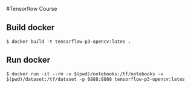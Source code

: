 #Tensorflow Course

## Build docker

```
$ docker build -t tensorflow-p3-opencv:lates .
```

## Run docker

```
$ docker run -it --rm -v $(pwd)/notebooks:/tf/notebooks -v $(pwd)/dataset:/tf/dataset -p 8888:8888 tensorflow-p3-opencv:lates
```
